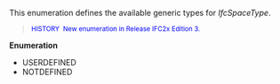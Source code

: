 ﻿This enumeration defines the available generic types for _IfcSpaceType_.

> <font color="#0000FF"><small>HISTORY  New enumeration
      in Release IFC2x Edition 3.</small></font>

**Enumeration**

* USERDEFINED 
* NOTDEFINED